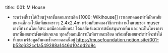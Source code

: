 title:: 001: M House

- ระหว่างที่เราได้เรียนรู้จากขั้นตอนการผลิต [[000: Wikihouse]] เราเลยทดลองทำที่พักอาศัยขนาดเล็กลงไปอีกที่ขนาดราวๆ 2.4x2.4m พร้อมกับทดลองวิธีการทำงานในแบบของ muser เองที่ทำงานโดยอิสระ แต่มีความคืบหน้า ได้ผลลัพธ์และการสนับสนุนจากทีม และ จะเป็นโครงการแรกที่เผยแพร่ตั้งแต่ต้นจนจบ ทุกครั้งตอนมีการบันทึกรายละเอียด พร้อมทั้งเผยแพร่เท่าที่จะทำได้
- ที่เผยแพร่ข้อมูลอัพเดทชั่วคราวตอนนี้อยู่ https://musefoundation.notion.site/001-b53c632cc1a549388a1446d104dd2d8c